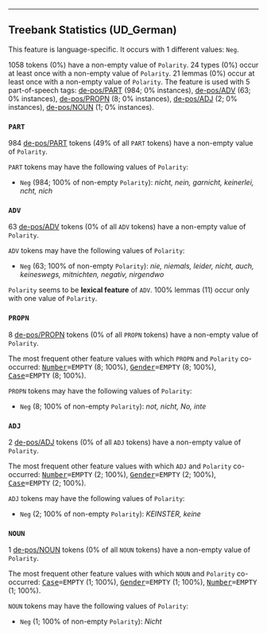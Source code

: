 

--------------------------------------------------------------------------------

## Treebank Statistics (UD_German)

This feature is language-specific.
It occurs with 1 different values: `Neg`.

1058 tokens (0%) have a non-empty value of `Polarity`.
24 types (0%) occur at least once with a non-empty value of `Polarity`.
21 lemmas (0%) occur at least once with a non-empty value of `Polarity`.
The feature is used with 5 part-of-speech tags: [de-pos/PART]() (984; 0% instances), [de-pos/ADV]() (63; 0% instances), [de-pos/PROPN]() (8; 0% instances), [de-pos/ADJ]() (2; 0% instances), [de-pos/NOUN]() (1; 0% instances).

### `PART`

984 [de-pos/PART]() tokens (49% of all `PART` tokens) have a non-empty value of `Polarity`.

`PART` tokens may have the following values of `Polarity`:

* `Neg` (984; 100% of non-empty `Polarity`): <em>nicht, nein, garnicht, keinerlei, ncht, nich</em>

### `ADV`

63 [de-pos/ADV]() tokens (0% of all `ADV` tokens) have a non-empty value of `Polarity`.

`ADV` tokens may have the following values of `Polarity`:

* `Neg` (63; 100% of non-empty `Polarity`): <em>nie, niemals, leider, nicht, auch, keineswegs, mitnichten, negativ, nirgendwo</em>

`Polarity` seems to be **lexical feature** of `ADV`. 100% lemmas (11) occur only with one value of `Polarity`.

### `PROPN`

8 [de-pos/PROPN]() tokens (0% of all `PROPN` tokens) have a non-empty value of `Polarity`.

The most frequent other feature values with which `PROPN` and `Polarity` co-occurred: <tt><a href="Number.html">Number</a>=EMPTY</tt> (8; 100%), <tt><a href="Gender.html">Gender</a>=EMPTY</tt> (8; 100%), <tt><a href="Case.html">Case</a>=EMPTY</tt> (8; 100%).

`PROPN` tokens may have the following values of `Polarity`:

* `Neg` (8; 100% of non-empty `Polarity`): <em>not, nicht, No, inte</em>

### `ADJ`

2 [de-pos/ADJ]() tokens (0% of all `ADJ` tokens) have a non-empty value of `Polarity`.

The most frequent other feature values with which `ADJ` and `Polarity` co-occurred: <tt><a href="Number.html">Number</a>=EMPTY</tt> (2; 100%), <tt><a href="Gender.html">Gender</a>=EMPTY</tt> (2; 100%), <tt><a href="Case.html">Case</a>=EMPTY</tt> (2; 100%).

`ADJ` tokens may have the following values of `Polarity`:

* `Neg` (2; 100% of non-empty `Polarity`): <em>KEINSTER, keine</em>

### `NOUN`

1 [de-pos/NOUN]() tokens (0% of all `NOUN` tokens) have a non-empty value of `Polarity`.

The most frequent other feature values with which `NOUN` and `Polarity` co-occurred: <tt><a href="Case.html">Case</a>=EMPTY</tt> (1; 100%), <tt><a href="Gender.html">Gender</a>=EMPTY</tt> (1; 100%), <tt><a href="Number.html">Number</a>=EMPTY</tt> (1; 100%).

`NOUN` tokens may have the following values of `Polarity`:

* `Neg` (1; 100% of non-empty `Polarity`): <em>Nicht</em>

